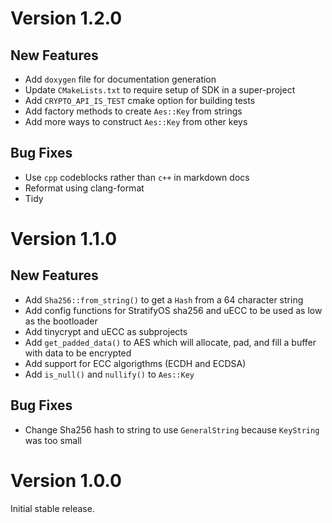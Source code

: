 # Version 1.2.0

## New Features

- Add `doxygen` file for documentation generation
- Update `CMakeLists.txt` to require setup of SDK in a super-project
- Add `CRYPTO_API_IS_TEST` cmake option for building tests
- Add factory methods to create `Aes::Key` from strings
- Add more ways to construct `Aes::Key` from other keys

## Bug Fixes

- Use `cpp` codeblocks rather than `c++` in markdown docs
- Reformat using clang-format
- Tidy

# Version 1.1.0

## New Features

- Add `Sha256::from_string()` to get a `Hash` from a 64 character string
- Add config functions for StratifyOS sha256 and uECC to be used as low as the bootloader
- Add tinycrypt and uECC as subprojects
- Add `get_padded_data()` to AES which will allocate, pad, and fill a buffer with data to be encrypted
- Add support for ECC algorigthms (ECDH and ECDSA)
- Add `is_null()` and `nullify()` to `Aes::Key`

## Bug Fixes

- Change Sha256 hash to string to use `GeneralString` because `KeyString` was too small


# Version 1.0.0

Initial stable release.
